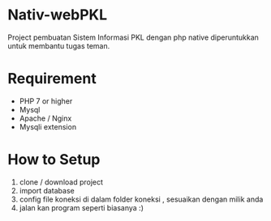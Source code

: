 # Nativ-webPKL
Project pembuatan Sistem Informasi PKL dengan php native diperuntukkan untuk membantu tugas teman.

# Requirement
- PHP 7 or higher
- Mysql
- Apache / Nginx
- Mysqli extension

# How to Setup 
1. clone / download project 
2. import database 
3. config file koneksi di dalam folder koneksi , sesuaikan dengan milik anda
4. jalan kan program seperti biasanya :)
